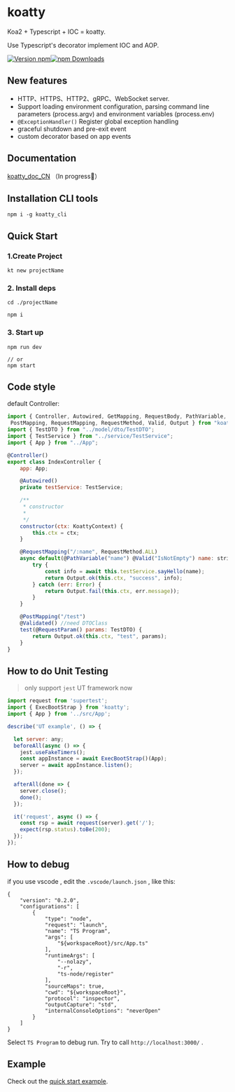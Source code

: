 # koatty

Koa2 + Typescript + IOC = koatty. 

Use Typescript's decorator implement IOC and AOP.

[![Version npm](https://img.shields.io/npm/v/koatty.svg?style=flat-square)](https://www.npmjs.com/package/koatty)[![npm Downloads](https://img.shields.io/npm/dm/koatty.svg?style=flat-square)](https://npmcharts.com/compare/koatty?minimal=true)

## New features 

* HTTP、HTTPS、HTTP2、gRPC、WebSocket server.
* Support loading environment configuration, parsing command line parameters (process.argv) and environment variables (process.env)
* `@ExceptionHandler()` Register global exception handling
* graceful shutdown and pre-exit event
* custom decorator based on app events


## Documentation

[koatty_doc_CN](https://koatty.org/) （In progress💪）


## Installation CLI tools

```shell
npm i -g koatty_cli
```

## Quick Start

### 1.Create Project

```shell
kt new projectName

```

### 2. Install deps

```
cd ./projectName

npm i
```

### 3. Start up

```
npm run dev

// or
npm start
```

## Code style

default Controller:

```javascript
import { Controller, Autowired, GetMapping, RequestBody, PathVariable,
 PostMapping, RequestMapping, RequestMethod, Valid, Output } from "koatty";
import { TestDTO } from "../model/dto/TestDTO";
import { TestService } from "../service/TestService";
import { App } from "../App";

@Controller()
export class IndexController {
    app: App;

    @Autowired()
    private testService: TestService;

    /**
     * constructor
     *
     */
    constructor(ctx: KoattyContext) {
        this.ctx = ctx;
    }

    @RequestMapping("/:name", RequestMethod.ALL)
    async default(@PathVariable("name") @Valid("IsNotEmpty") name: string) {
        try {
            const info = await this.testService.sayHello(name);
            return Output.ok(this.ctx, "success", info);
        } catch (err: Error) {
            return Output.fail(this.ctx, err.message));
        }
    }

    @PostMapping("/test")
    @Validated() //need DTOClass
    test(@RequestParam() params: TestDTO) {
        return Output.ok(this.ctx, "test", params);
    }
}
```

## How to do Unit Testing

>only support `jest` UT framework now 

```javascript
import request from 'supertest';
import { ExecBootStrap } from 'koatty';
import { App } from '../src/App';

describe('UT example', () => {

  let server: any;
  beforeAll(async () => {
    jest.useFakeTimers();
    const appInstance = await ExecBootStrap()(App);
    server = await appInstance.listen();
  });

  afterAll(done => {
    server.close();
    done();
  });

  it('request', async () => {
    const rsp = await request(server).get('/');
    expect(rsp.status).toBe(200);
  });
});

```

## How to debug

if you use vscode , edit the `.vscode/launch.json` , like this: 
```
{
    "version": "0.2.0",
    "configurations": [
        {
            "type": "node",
            "request": "launch",
            "name": "TS Program",
            "args": [
                "${workspaceRoot}/src/App.ts" 
            ],
            "runtimeArgs": [
                "--nolazy",
                "-r",
                "ts-node/register"
            ],
            "sourceMaps": true,
            "cwd": "${workspaceRoot}",
            "protocol": "inspector",
            "outputCapture": "std",
            "internalConsoleOptions": "neverOpen"
        }
    ]
}
```
Select `TS Program` to debug run. Try to call `http://localhost:3000/` .

## Example

Check out the [quick start example][quick-example].

[quick-example]: https://github.com/thinkkoa/koatty_demo/



